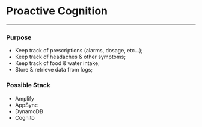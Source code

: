 # Proactive Cognition

---

### Purpose

- Keep track of prescriptions (alarms, dosage, etc...);
- Keep track of headaches & other symptoms;
- Keep track of food & water intake;
- Store & retrieve data from logs;

### Possible Stack

- Amplify
- AppSync
- DynamoDB
- Cognito
